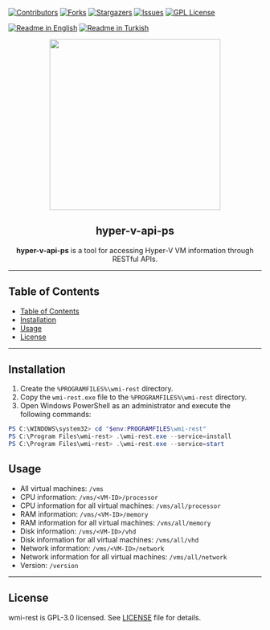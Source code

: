 [![Contributors][contributors-shield]][contributors-url]
[![Forks][forks-shield]][forks-url]
[![Stargazers][stars-shield]][stars-url]
[![Issues][issues-shield]][issues-url]
[![GPL License][license-shield]][license-url]

[![Readme in English](https://img.shields.io/badge/Readme-English-blue)](README.md)
[![Readme in Turkish](https://img.shields.io/badge/Readme-Turkish-red)](README.tr.md)

<div align="center"> 
<a href="https://mono.net.tr/">
  <img src="https://monobilisim.com.tr/images/mono-bilisim.svg" width="340"/>
</a>

<h2 align="center">hyper-v-api-ps</h2>
<b>hyper-v-api-ps</b> is a tool for accessing Hyper-V VM information through RESTful APIs.
</div>

---

## Table of Contents

- [Table of Contents](#table-of-contents)
- [Installation](#installation)
- [Usage](#usage)
- [License](#license)

---

## Installation

1. Create the `%PROGRAMFILES%\wmi-rest` directory.
2. Copy the `wmi-rest.exe` file to the `%PROGRAMFILES%\wmi-rest` directory.
3. Open Windows PowerShell as an administrator and execute the following commands:

```powershell
PS C:\WINDOWS\system32> cd "$env:PROGRAMFILES\wmi-rest"
PS C:\Program Files\wmi-rest> .\wmi-rest.exe --service=install
PS C:\Program Files\wmi-rest> .\wmi-rest.exe --service=start
```

## Usage

- All virtual machines: `/vms`
- CPU information: `/vms/<VM-ID>/processor`
- CPU information for all virtual machines: `/vms/all/processor`
- RAM information: `/vms/<VM-ID>/memory`
- RAM information for all virtual machines: `/vms/all/memory`
- Disk information: `/vms/<VM-ID>/vhd`
- Disk information for all virtual machines: `/vms/all/vhd`
- Network information: `/vms/<VM-ID>/network`
- Network information for all virtual machines: `/vms/all/network`
- Version: `/version`

---

## License

wmi-rest is GPL-3.0 licensed. See [LICENSE](LICENSE) file for details.

[contributors-shield]: https://img.shields.io/github/contributors/monobilisim/wmi-rest.svg?style=for-the-badge
[contributors-url]: https://github.com/monobilisim/wmi-rest/graphs/contributors
[forks-shield]: https://img.shields.io/github/forks/monobilisim/wmi-rest.svg?style=for-the-badge
[forks-url]: https://github.com/monobilisim/wmi-rest/network/members
[stars-shield]: https://img.shields.io/github/stars/monobilisim/wmi-rest.svg?style=for-the-badge
[stars-url]: https://github.com/monobilisim/wmi-rest/stargazers
[issues-shield]: https://img.shields.io/github/issues/monobilisim/wmi-rest.svg?style=for-the-badge
[issues-url]: https://github.com/monobilisim/wmi-rest/issues
[license-shield]: https://img.shields.io/github/license/monobilisim/wmi-rest.svg?style=for-the-badge
[license-url]: https://github.com/monobilisim/wmi-rest/blob/master/LICENSE
